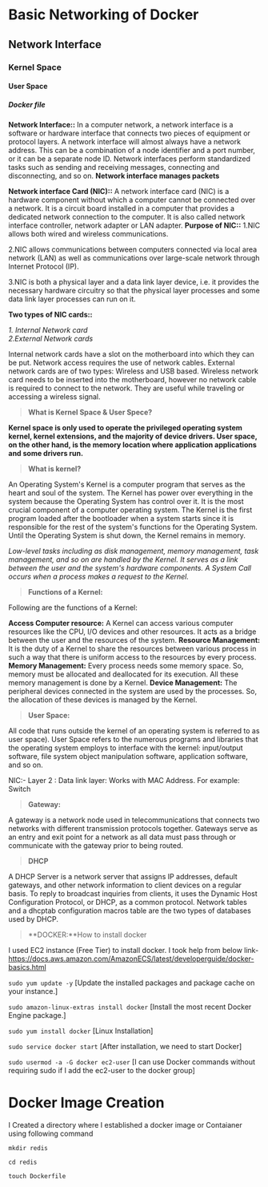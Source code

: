 # Basic Networking of Docker
## Network Interface
### Kernel Space
#### User Space
##### Docker file
**Network Interface::**
In a computer network, a network interface is a software or hardware interface that connects two pieces of equipment or protocol layers. A network interface will almost always have a network address. This can be a combination of a node identifier and a port number, or it can be a separate node ID. Network interfaces perform standardized tasks such as sending and receiving messages, connecting and disconnecting, and so on. **Network interface manages packets**

**Network interface Card (NIC)::**
A network interface card (NIC) is a hardware component without which a computer cannot be connected over a network. It is a circuit board installed in a computer that provides a dedicated network connection to the computer. It is also called network interface controller, network adapter or LAN adapter.
**Purpose of NIC::**
1.NIC allows both wired and wireless communications.

2.NIC allows communications between computers connected via local area network (LAN) as well as communications over large-scale network through Internet Protocol (IP).

3.NIC is both a physical layer and a data link layer device, i.e. it provides the necessary hardware circuitry so that the physical layer processes and some data link layer processes can run on it.

**Two types of NIC cards::**

*1. Internal Network card  
2.External Network cards*

Internal network cards have a slot on the motherboard into which they can be put. Network access requires the use of network cables. External network cards are of two types: Wireless and USB based. Wireless network card needs to be inserted into the motherboard, however no network cable is required to connect to the network. They are useful while traveling or accessing a wireless signal.

>**What is Kernel Space & User Spece?**

**Kernel space is only used to operate the privileged operating system kernel, kernel extensions, and the majority of device drivers. User space, on the other hand, is the memory location where application applications and some drivers run.**

>**What is kernel?**

An Operating System's Kernel is a computer program that serves as the heart and soul of the system. The Kernel has power over everything in the system because the Operating System has control over it. It is the most crucial component of a computer operating system. The Kernel is the first program loaded after the bootloader when a system starts since it is responsible for the rest of the system's functions for the Operating System. Until the Operating System is shut down, the Kernel remains in memory.

*Low-level tasks including as disk management, memory management, task management, and so on are handled by the Kernel. It serves as a link between the user and the system's hardware components. A System Call occurs when a process makes a request to the Kernel.*

>**Functions of a Kernel:**

Following are the functions of a Kernel:

**Access Computer resource:** A Kernel can access various computer resources like the CPU, I/O devices and other resources. It acts as a bridge between the user and the resources of the system.
**Resource Management:** It is the duty of a Kernel to share the resources between various process in such a way that there is uniform access to the resources by every process.
**Memory Management:** Every process needs some memory space. So, memory must be allocated and deallocated for its execution. All these memory management is done by a Kernel.
**Device Management:** The peripheral devices connected in the system are used by the processes. So, the allocation of these devices is managed by the Kernel.

>**User Space:**

All code that runs outside the kernel of an operating system is referred to as user space). User Space refers to the numerous programs and libraries that the operating system employs to interface with the kernel: input/output software, file system object manipulation software, application software, and so on.

NIC:- Layer 2 : Data link layer: Works with MAC Address. For example: Switch

>**Gateway:**

A gateway is a network node used in telecommunications that connects two networks with different transmission protocols together. Gateways serve as an entry and exit point for a network as all data must pass through or communicate with the gateway prior to being routed.

>**DHCP**

A DHCP Server is a network server that assigns IP addresses, default gateways, and other network information to client devices on a regular basis. To reply to broadcast inquiries from clients, it uses the Dynamic Host Configuration Protocol, or DHCP, as a common protocol. Network tables and a dhcptab configuration macros table are the two types of databases used by DHCP.

>**DOCKER:**How to install docker 

I used EC2 instance (Free Tier) to install docker. I took help from below link-  https://docs.aws.amazon.com/AmazonECS/latest/developerguide/docker-basics.html

`sudo yum update -y` [Update the installed packages and package cache on your instance.]

`sudo amazon-linux-extras install docker` [Install the most recent Docker Engine package.]

`sudo yum install docker` [Linux Installation]

`sudo service docker start` [After installation, we need to start Docker]

`sudo usermod -a -G docker ec2-user` [I can use Docker commands without requiring sudo if I add the ec2-user to the docker group]

# Docker Image Creation

I Created a directory where I established a docker image or Contaianer using following command

`mkdir redis`

`cd redis`

`touch Dockerfile`








